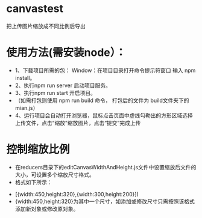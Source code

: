 # canvastest
把上传图片缩放成不同比例后导出
# 使用方法(需安装node）：
- 1、下载项目所需的包：
Window：在项目目录打开命令提示符窗口 输入 npm install。
- 2、执行npm run server 启动项目服务。
- 3、执行npm run start 开启项目。
- （如需打包则使用 npm run build 命令， 打包后的文件为 build文件夹下的mian.js）
- 4、运行项目会自动打开浏览器，鼠标点击页面中虚线勾勒出的方形区域选择上传文件，点击“缩放”缩放图片，点击“提交”完成上传
# 控制缩放比例
- 在reducers目录下的editCanvasWidthAndHeight.js文件中设置缩放后文件的大小，可设置多个缩放尺寸格式。
- 格式如下所示：
 * [{width:450,height:320},{width:300,height:200}])
 * {width:450,height:320}为其中一个尺寸，如添加或修改尺寸只需按照该格式添加新对象或修改原对象。
